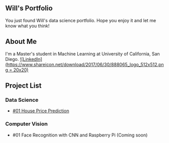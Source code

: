 ## Will's Portfolio

You just found Will's data science portfolio. Hope you enjoy it and let me know what you think!

## About Me
I'm a Master's student in Machine Learning at University of California, San Diego.
[![LinkedIn](https://www.shareicon.net/download/2017/06/30/888065_logo_512x512.png = 20x20)](https://www.linkedin.com/in/willchenyh/)

## Project List

### Data Science
- [#01 House Price Prediction](house_price_prediction/house_price_prediction.md)

### Computer Vision
- #01 Face Recognition with CNN and Raspberry Pi (Coming soon)


